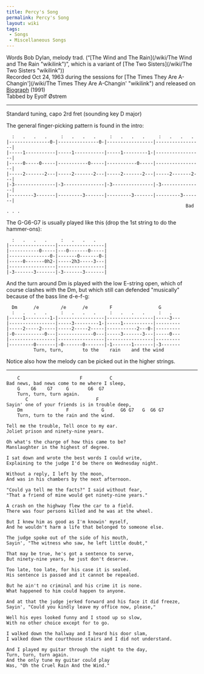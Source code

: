 ```yaml
---
title: Percy's Song
permalink: Percy's Song
layout: wiki
tags:
 - Songs
 - Miscellaneous Songs
---
```


Words Bob Dylan, melody trad. (“[The Wind and The
Rain](/wiki/The Wind and The Rain "wikilink")”, which is a variant of [The Two
Sisters](/wiki/The Two Sisters "wikilink"))  
Recorded Oct 24, 1963 during the sessions for [The Times They Are
A-Changin'](/wiki/The Times They Are A-Changin' "wikilink") and released on
[Biograph](/wiki/Biograph "wikilink") (1991)  
Tabbed by Eyolf Østrem

* * * * *

Standard tuning, capo 2rd fret (sounding key D major)

The general finger-picking pattern is found in the intro:

      :   .   .   .     :   .   .   .     :   .   .   .     :   .   .   .
    |---------------0-|---------------0-|-----------------|-----------------|
    |-----1-----------|-----1-----------|-----1---------1-|-----------------|
    |-----0-----0-----|-----------0-----|-----------0-----|-----------------|
    |-----2-------2---|-----2-------2---|-----2-------2---|-----2-------2---|
    |-3---------------|-3---------------|-3---------------|-3---------------|
    |---------3-------|---------3-------|---------3-------|---------3-------|
                                                                      Bad . . .

The G-G6-G7 is usually played like this (drop the 1st string to do the
hammer-ons):

      :   .   .   .     :   .   .   .
    |-----------------|-----------------|
    |-----------0-----|---0-------0-----|
    |---------------0-|-------0-------0-|
    |-----0-------0h2-|-----2h3-----3---|
    |-----------------|-----------------|
    |-3-------3-------|-3-------3-------|

And the turn around Dm is played with the low E-string open, which of
course clashes with the Dm, but which still can defended "musically"
because of the bass line d-e-f-g:

      Dm      /e        /e      /e        F                 G
      :   .   .   .     :   .   .   .     :   .   .   .     :   .
    |-----1---------1-|-----------------|-----------------|-----3---
    |-----------------|-----3---------1-|-----1-----------|---------
    |-----2-----2-----|-----2-----2-----|-----------2---0-|---------
    |-0-----------0---|-------------0---|-----3-------3---|-----0---
    |-----------------|-----------------|-----------------|---------
    |---------0-------|-0-------0-------|-1-------1-------|-3-------
              Turn, turn,       to the    rain    and the wind

Notice also how the melody can be picked out in the higher strings.

* * * * *

        C                      F          C
    Bad news, bad news come to me where I sleep,
        G    G6    G7     G       G6  G7
        Turn, turn, turn again.
           C                         F
    Sayin' one of your friends is in trouble deep,
        Dm                F            G      G6 G7   G  G6 G7
        Turn, turn to the rain and the wind.

    Tell me the trouble, Tell once to my ear.
    Joliet prison and ninety-nine years.

    Oh what's the charge of how this came to be?
    Manslaughter in the highest of degree.

    I sat down and wrote the best words I could write,
    Explaining to the judge I'd be there on Wednesday night.

    Without a reply, I left by the moon,
    And was in his chambers by the next afternoon.

    "Could ya tell me the facts?" I said without fear,
    "That a friend of mine would get ninety-nine years."

    A crash on the highway flew the car to a field.
    There was four persons killed and he was at the wheel.

    But I knew him as good as I'm knowin' myself,
    And he wouldn't harm a life that belonged to someone else.

    The judge spoke out of the side of his mouth,
    Sayin', "The witness who saw, he left little doubt,"

    That may be true, he's got a sentence to serve,
    But ninety-nine years, he just don't deserve.

    Too late, too late, for his case it is sealed.
    His sentence is passed and it cannot be repealed.

    But he ain't no criminal and his crime it is none.
    What happened to him could happen to anyone.

    And at that the judge jerked forward and his face it did freeze,
    Sayin', "Could you kindly leave my office now, please,"

    Well his eyes looked funny and I stood up so slow,
    With no other choice except for to go.

    I walked down the hallway and I heard his door slam,
    I walked down the courthouse stairs and I did not understand.

    And I played my guitar through the night to the day,
    Turn, turn, turn again.
    And the only tune my guitar could play
    Was, "Oh the Cruel Rain And the Wind."
